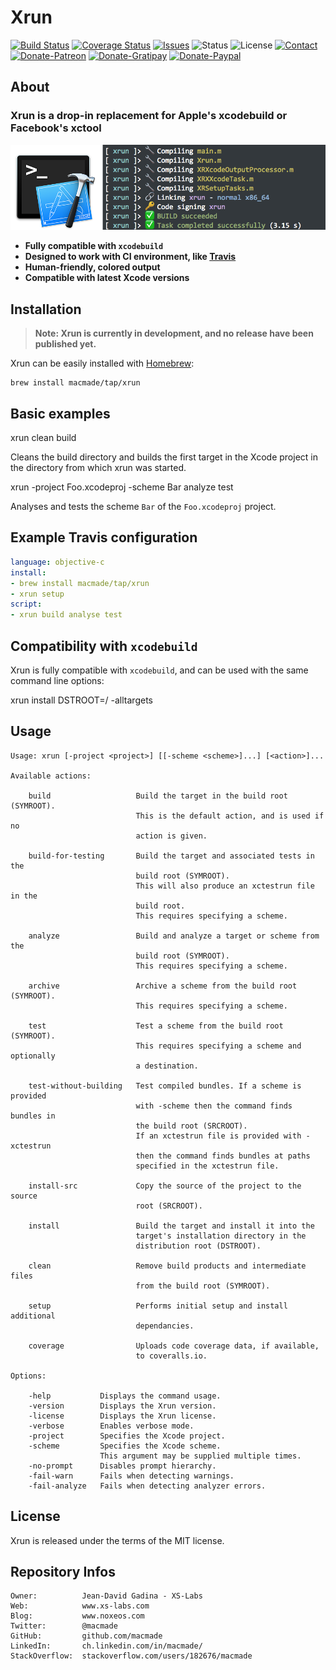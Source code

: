 Xrun
====

[![Build Status](https://img.shields.io/travis/macmade/xrun.svg?branch=master&style=flat)](https://travis-ci.org/macmade/xrun)
[![Coverage Status](https://img.shields.io/coveralls/macmade/xrun.svg?branch=master&style=flat)](https://coveralls.io/r/macmade/xrun?branch=master)
[![Issues](http://img.shields.io/github/issues/macmade/xrun.svg?style=flat)](https://github.com/macmade/xrun/issues)
![Status](https://img.shields.io/badge/status-active-brightgreen.svg?style=flat)
![License](https://img.shields.io/badge/license-mit-brightgreen.svg?style=flat)
[![Contact](https://img.shields.io/badge/contact-@macmade-blue.svg?style=flat)](https://twitter.com/macmade)  
[![Donate-Patreon](https://img.shields.io/badge/donate-patreon-yellow.svg?style=flat)](https://patreon.com/macmade)
[![Donate-Gratipay](https://img.shields.io/badge/donate-gratipay-yellow.svg?style=flat)](https://www.gratipay.com/macmade)
[![Donate-Paypal](https://img.shields.io/badge/donate-paypal-yellow.svg?style=flat)](https://paypal.me/xslabs)

About
-----

### Xrun is a drop-in replacement for Apple's xcodebuild or Facebook's xctool

![Xrun](Assets/xrun.png "Xrun")

 - **Fully compatible with `xcodebuild`**
 - **Designed to work with CI environment, like [Travis](http://travis-ci.org)**
 - **Human-friendly, colored output**
 - **Compatible with latest Xcode versions**

Installation
------------

> **Note: Xrun is currently in development, and no release have been published yet.**

Xrun can be easily installed with [Homebrew](http://brew.sh):

    brew install macmade/tap/xrun

Basic examples
--------------

xrun clean build
    
Cleans the build directory and builds the first target in the Xcode project in the directory from which xrun was started.

xrun -project Foo.xcodeproj -scheme Bar analyze test
    
Analyses and tests the scheme `Bar` of the `Foo.xcodeproj` project.

Example Travis configuration
----------------------------

```yml
language: objective-c
install:
- brew install macmade/tap/xrun
- xrun setup
script:
- xrun build analyse test 
```

Compatibility with `xcodebuild`
-------------------------------

Xrun is fully compatible with `xcodebuild`, and can be used with the same command line options:

xrun install DSTROOT=/ -alltargets

Usage
-----

    Usage: xrun [-project <project>] [[-scheme <scheme>]...] [<action>]...
    
    Available actions:
    
        build                   Build the target in the build root (SYMROOT).
                                This is the default action, and is used if no
                                action is given.
        
        build-for-testing       Build the target and associated tests in the
                                build root (SYMROOT).
                                This will also produce an xctestrun file in the
                                build root.
                                This requires specifying a scheme.
        
        analyze                 Build and analyze a target or scheme from the
                                build root (SYMROOT).
                                This requires specifying a scheme.
        
        archive                 Archive a scheme from the build root (SYMROOT). 
                                This requires specifying a scheme.
        
        test                    Test a scheme from the build root (SYMROOT).
                                This requires specifying a scheme and optionally
                                a destination.
        
        test-without-building   Test compiled bundles. If a scheme is provided
                                with -scheme then the command finds bundles in
                                the build root (SRCROOT).
                                If an xctestrun file is provided with -xctestrun
                                then the command finds bundles at paths
                                specified in the xctestrun file.
        
        install-src             Copy the source of the project to the source
                                root (SRCROOT).
        
        install                 Build the target and install it into the
                                target's installation directory in the
                                distribution root (DSTROOT).
        
        clean                   Remove build products and intermediate files
                                from the build root (SYMROOT).
        
        setup                   Performs initial setup and install additional
                                dependancies.
        
        coverage                Uploads code coverage data, if available,
                                to coveralls.io.
    
    Options:
        
        -help           Displays the command usage.
        -version        Displays the Xrun version.
        -license        Displays the Xrun license.
        -verbose        Enables verbose mode.
        -project        Specifies the Xcode project.
        -scheme         Specifies the Xcode scheme.
                        This argument may be supplied multiple times.
        -no-prompt      Disables prompt hierarchy.
        -fail-warn      Fails when detecting warnings.
        -fail-analyze   Fails when detecting analyzer errors.

License
-------

Xrun is released under the terms of the MIT license.

Repository Infos
----------------

    Owner:          Jean-David Gadina - XS-Labs
    Web:            www.xs-labs.com
    Blog:           www.noxeos.com
    Twitter:        @macmade
    GitHub:         github.com/macmade
    LinkedIn:       ch.linkedin.com/in/macmade/
    StackOverflow:  stackoverflow.com/users/182676/macmade
